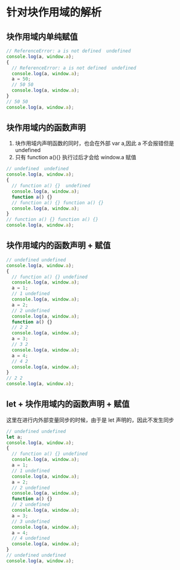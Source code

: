 <!-- @format -->

# 针对块作用域的解析

## 块作用域内单纯赋值

```javascript
// ReferenceError: a is not defined  undefined
console.log(a, window.a);
{
  // ReferenceError: a is not defined  undefined
  console.log(a, window.a);
  a = 50;
  // 50 50
  console.log(a, window.a);
}
// 50 50
console.log(a, window.a);
```

## 块作用域内的函数声明

1. 块作用域内声明函数的同时，也会在外部 var a,因此 a 不会报错但是 undefined
2. 只有 function a(){} 执行过后才会给 window.a 赋值

```javascript
// undefined  undefined
console.log(a, window.a);
{
  // function a() {}  undefined
  console.log(a, window.a);
  function a() {}
  // function a() {} function a() {}
  console.log(a, window.a);
}
// function a() {} function a() {}
console.log(a, window.a);
```

## 块作用域内的函数声明 + 赋值

```javascript
// undefined undefined
console.log(a, window.a);
{
  // function a() {} undefined
  console.log(a, window.a);
  a = 1;
  // 1 undefined
  console.log(a, window.a);
  a = 2;
  // 2 undefined
  console.log(a, window.a);
  function a() {}
  // 2 2
  console.log(a, window.a);
  a = 3;
  // 3 2
  console.log(a, window.a);
  a = 4;
  // 4 2
  console.log(a, window.a);
}
// 2 2
console.log(a, window.a);
```

## let + 块作用域内的函数声明 + 赋值

这里在进行内外部变量同步的时候，由于是 let 声明的，因此不发生同步

```javascript
// undefined undefined
let a;
console.log(a, window.a);
{
  // function a() {} undefined
  console.log(a, window.a);
  a = 1;
  // 1 undefined
  console.log(a, window.a);
  a = 2;
  // 2 undefined
  console.log(a, window.a);
  function a() {}
  // 2 undefined
  console.log(a, window.a);
  a = 3;
  // 3 undefined
  console.log(a, window.a);
  a = 4;
  // 4 undefined
  console.log(a, window.a);
}
// undefined undefined
console.log(a, window.a);
```

<!-- https://juejin.cn/post/6844903955814694919 -->
<!-- https://blog.csdn.net/qq_35895679/article/details/105904369 -->
